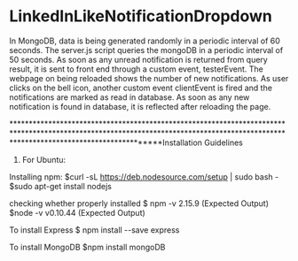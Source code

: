 # LinkedInLikeNotificationDropdown

In MongoDB, data is being generated randomly in a periodic interval of 60 seconds. The server.js script queries the mongoDB in a periodic interval of 50 seconds. As soon as any unread notification is returned from query result, it is sent to front end through a custom event, testerEvent. The webpage on being reloaded shows the number of new notifications. As user clicks on the bell icon, another custom event clientEvent is fired and the notifications are marked as read in database. As soon as any new notification is found in database, it is reflected after reloading the page.

************************************************************************************************************************************************************************************Installation Guidelines 

1. For Ubuntu:

Installing npm:
$curl -sL https://deb.nodesource.com/setup | sudo bash -
$sudo apt-get install nodejs

checking whether properly installed
$ npm -v
2.15.9  (Expected Output)
$node -v
v0.10.44 (Expected Output)

To install Express
$ npm install --save express

To install MongoDB
$npm install mongoDB



